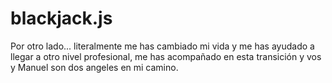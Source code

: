 # blackjack.js


Por otro lado... literalmente me has cambiado mi vida y me has ayudado a llegar a otro nivel profesional, me has acompañado en esta transición y vos y Manuel son dos angeles en mi camino.

